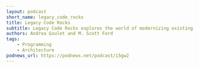 ```yaml
---
layout: podcast
short_name: legacy_code_rocks
title: Legacy Code Rocks
subtitle: Legacy Code Rocks explores the world of modernizing existing software applications. Hosts Andrea Goulet and M. Scott Ford of Corgibytes are out to change the way you think about legacy code.
authors: Andrea Goulet and M. Scott Ford
tags:
    - Programming
    - Architecture
podnews_url: https://podnews.net/podcast/i5gw2
---
```

